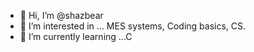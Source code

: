 - 👋 Hi, I’m @shazbear
- 👀 I’m interested in ... MES systems, Coding basics, CS.
- 🌱 I’m currently learning ...C

<!---
shazbear/shazbear is a ✨ special ✨ repository because its `README.md` (this file) appears on your GitHub profile.
You can click the Preview link to take a look at your changes.
--->
